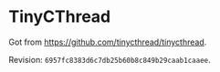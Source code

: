 # TinyCThread

Got from https://github.com/tinycthread/tinycthread.

Revision: `6957fc8383d6c7db25b60b8c849b29caab1caaee`.
